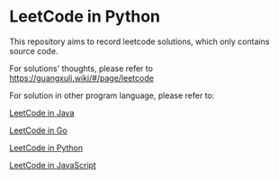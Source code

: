 # LeetCode in Python

This repository aims to record leetcode solutions, which only contains source code.

For solutions' thoughts, please refer to https://guangxuli.wiki/#/page/leetcode

For solution in other program language, please refer to:

[LeetCode in Java](https://github.com/guangxu-li/leetcode-in-java)

[LeetCode in Go](https://github.com/guangxu-li/leetcode-in-go)

[LeetCode in Python](https://github.com/guangxu-li/leetcode-in-python)

[LeetCode in JavaScript](https://github.com/guangxu-li/leetcode-in-javascript)
